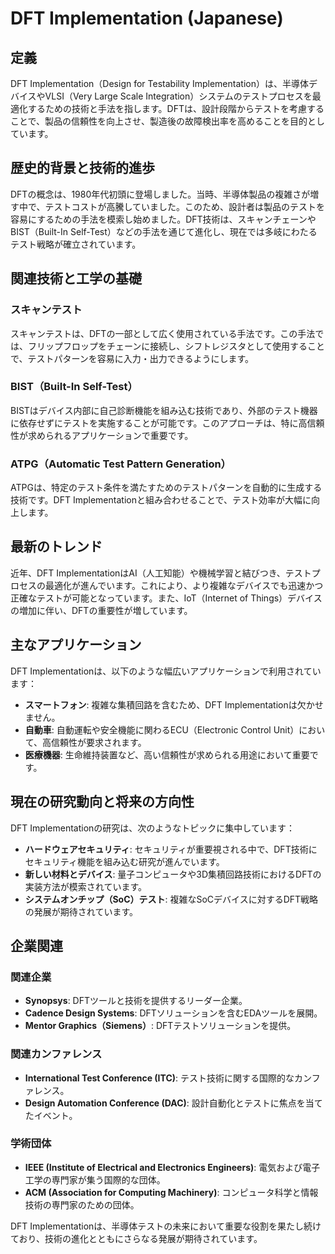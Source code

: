 # DFT Implementation (Japanese)

## 定義

DFT Implementation（Design for Testability Implementation）は、半導体デバイスやVLSI（Very Large Scale Integration）システムのテストプロセスを最適化するための技術と手法を指します。DFTは、設計段階からテストを考慮することで、製品の信頼性を向上させ、製造後の故障検出率を高めることを目的としています。

## 歴史的背景と技術的進歩

DFTの概念は、1980年代初頭に登場しました。当時、半導体製品の複雑さが増す中で、テストコストが高騰していました。このため、設計者は製品のテストを容易にするための手法を模索し始めました。DFT技術は、スキャンチェーンやBIST（Built-In Self-Test）などの手法を通じて進化し、現在では多岐にわたるテスト戦略が確立されています。

## 関連技術と工学の基礎

### スキャンテスト

スキャンテストは、DFTの一部として広く使用されている手法です。この手法では、フリップフロップをチェーンに接続し、シフトレジスタとして使用することで、テストパターンを容易に入力・出力できるようにします。

### BIST（Built-In Self-Test）

BISTはデバイス内部に自己診断機能を組み込む技術であり、外部のテスト機器に依存せずにテストを実施することが可能です。このアプローチは、特に高信頼性が求められるアプリケーションで重要です。

### ATPG（Automatic Test Pattern Generation）

ATPGは、特定のテスト条件を満たすためのテストパターンを自動的に生成する技術です。DFT Implementationと組み合わせることで、テスト効率が大幅に向上します。

## 最新のトレンド

近年、DFT ImplementationはAI（人工知能）や機械学習と結びつき、テストプロセスの最適化が進んでいます。これにより、より複雑なデバイスでも迅速かつ正確なテストが可能となっています。また、IoT（Internet of Things）デバイスの増加に伴い、DFTの重要性が増しています。

## 主なアプリケーション

DFT Implementationは、以下のような幅広いアプリケーションで利用されています：

- **スマートフォン**: 複雑な集積回路を含むため、DFT Implementationは欠かせません。
- **自動車**: 自動運転や安全機能に関わるECU（Electronic Control Unit）において、高信頼性が要求されます。
- **医療機器**: 生命維持装置など、高い信頼性が求められる用途において重要です。

## 現在の研究動向と将来の方向性

DFT Implementationの研究は、次のようなトピックに集中しています：

- **ハードウェアセキュリティ**: セキュリティが重要視される中で、DFT技術にセキュリティ機能を組み込む研究が進んでいます。
- **新しい材料とデバイス**: 量子コンピュータや3D集積回路技術におけるDFTの実装方法が模索されています。
- **システムオンチップ（SoC）テスト**: 複雑なSoCデバイスに対するDFT戦略の発展が期待されています。

## 企業関連

### 関連企業

- **Synopsys**: DFTツールと技術を提供するリーダー企業。
- **Cadence Design Systems**: DFTソリューションを含むEDAツールを展開。
- **Mentor Graphics（Siemens）**: DFTテストソリューションを提供。

### 関連カンファレンス

- **International Test Conference (ITC)**: テスト技術に関する国際的なカンファレンス。
- **Design Automation Conference (DAC)**: 設計自動化とテストに焦点を当てたイベント。

### 学術団体

- **IEEE (Institute of Electrical and Electronics Engineers)**: 電気および電子工学の専門家が集う国際的な団体。
- **ACM (Association for Computing Machinery)**: コンピュータ科学と情報技術の専門家のための団体。

DFT Implementationは、半導体テストの未来において重要な役割を果たし続けており、技術の進化とともにさらなる発展が期待されています。